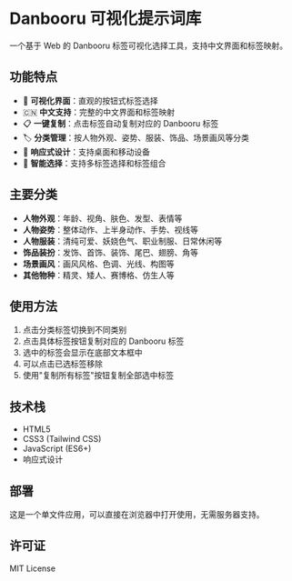 # Danbooru 可视化提示词库

一个基于 Web 的 Danbooru 标签可视化选择工具，支持中文界面和标签映射。

## 功能特点

- 🎨 **可视化界面**：直观的按钮式标签选择
- 🇨🇳 **中文支持**：完整的中文界面和标签映射
- 📋 **一键复制**：点击标签自动复制对应的 Danbooru 标签
- 🏷️ **分类管理**：按人物外观、姿势、服装、饰品、场景画风等分类
- 📱 **响应式设计**：支持桌面和移动设备
- 🎯 **智能选择**：支持多标签选择和标签组合

## 主要分类

- **人物外观**：年龄、视角、肤色、发型、表情等
- **人物姿势**：整体动作、上半身动作、手势、视线等
- **人物服装**：清纯可爱、妖娆色气、职业制服、日常休闲等
- **饰品装扮**：发饰、首饰、装饰、尾巴、翅膀、角等
- **场景画风**：画风风格、色调、光线、构图等
- **其他物种**：精灵、矮人、赛博格、仿生人等

## 使用方法

1. 点击分类标签切换到不同类别
2. 点击具体标签按钮复制对应的 Danbooru 标签
3. 选中的标签会显示在底部文本框中
4. 可以点击已选标签移除
5. 使用"复制所有标签"按钮复制全部选中标签

## 技术栈

- HTML5
- CSS3 (Tailwind CSS)
- JavaScript (ES6+)
- 响应式设计

## 部署

这是一个单文件应用，可以直接在浏览器中打开使用，无需服务器支持。

## 许可证

MIT License 